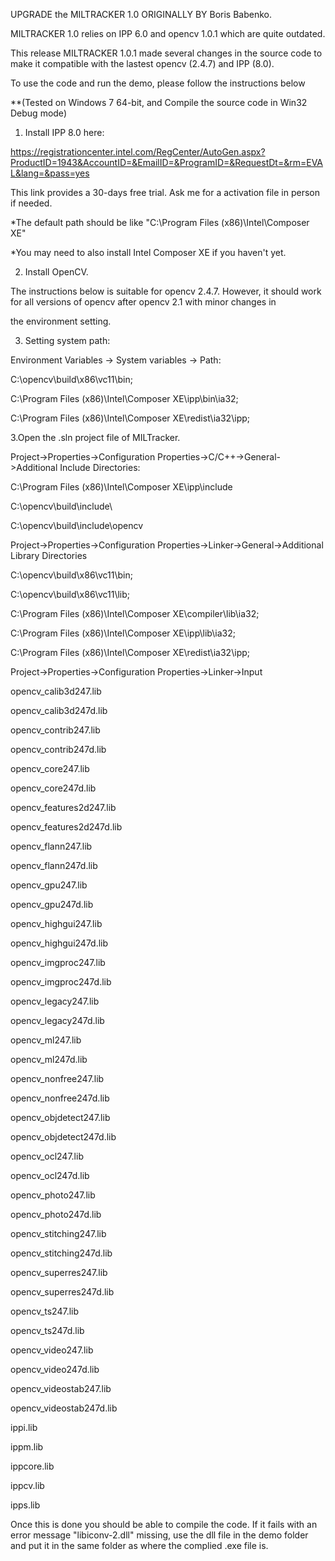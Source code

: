 UPGRADE the MILTRACKER 1.0 ORIGINALLY BY Boris Babenko.

MILTRACKER 1.0 relies on IPP 6.0 and opencv 1.0.1 which are quite outdated. 

This release MILTRACKER 1.0.1 made several changes in the source code to make it compatible with the lastest opencv (2.4.7) and IPP (8.0).

To use the code and run the demo, please follow the instructions below

**(Tested on Windows 7 64-bit, and Compile the source code in Win32 Debug mode)

1. Install IPP 8.0 here:

https://registrationcenter.intel.com/RegCenter/AutoGen.aspx?ProductID=1943&AccountID=&EmailID=&ProgramID=&RequestDt=&rm=EVAL&lang=&pass=yes

This link provides a 30-days free trial. Ask me for a activation file in person if needed.


*The default path should be like "C:\Program Files (x86)\Intel\Composer XE\"

*You may need to also install Intel Composer XE if you haven't yet.



2. Install OpenCV.

The instructions below is suitable for opencv 2.4.7. However, it should work for all versions of opencv after opencv 2.1 
with minor changes in 

the environment setting.



3. Setting system path:

Environment Variables -> System variables -> Path:



C:\opencv\build\x86\vc11\bin; 

C:\Program Files (x86)\Intel\Composer XE\ipp\bin\ia32\;

C:\Program Files (x86)\Intel\Composer XE\redist\ia32\ipp;





3.Open the .sln project file of MILTracker. 

 

Project->Properties->Configuration Properties->C/C++->General->Additional Include Directories:

C:\Program Files (x86)\Intel\Composer XE\ipp\include

C:\opencv\build\include\

C:\opencv\build\include\opencv



Project->Properties->Configuration Properties->Linker->General->Additional Library Directories



C:\opencv\build\x86\vc11\bin;

C:\opencv\build\x86\vc11\lib;

C:\Program Files (x86)\Intel\Composer XE\compiler\lib\ia32;

C:\Program Files (x86)\Intel\Composer XE\ipp\lib\ia32;

C:\Program Files (x86)\Intel\Composer XE\redist\ia32\ipp;



Project->Properties->Configuration Properties->Linker->Input



opencv_calib3d247.lib

opencv_calib3d247d.lib

opencv_contrib247.lib

opencv_contrib247d.lib

opencv_core247.lib

opencv_core247d.lib

opencv_features2d247.lib

opencv_features2d247d.lib

opencv_flann247.lib

opencv_flann247d.lib

opencv_gpu247.lib

opencv_gpu247d.lib

opencv_highgui247.lib

opencv_highgui247d.lib

opencv_imgproc247.lib

opencv_imgproc247d.lib

opencv_legacy247.lib

opencv_legacy247d.lib

opencv_ml247.lib

opencv_ml247d.lib

opencv_nonfree247.lib

opencv_nonfree247d.lib

opencv_objdetect247.lib

opencv_objdetect247d.lib

opencv_ocl247.lib

opencv_ocl247d.lib

opencv_photo247.lib

opencv_photo247d.lib

opencv_stitching247.lib

opencv_stitching247d.lib

opencv_superres247.lib

opencv_superres247d.lib

opencv_ts247.lib

opencv_ts247d.lib

opencv_video247.lib

opencv_video247d.lib

opencv_videostab247.lib

opencv_videostab247d.lib

ippi.lib

ippm.lib

ippcore.lib

ippcv.lib

ipps.lib


Once this is done you should be able to compile the code. If it fails with an error message "libiconv-2.dll" missing, 
use the dll file in the demo folder and put it in the same folder as where the complied .exe file is.




